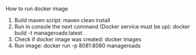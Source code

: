 How to run docker image

1) Build maven script: maven clean install
2) Run in console the next command (Docker service must be up): docker build -t manageroads:latest .
3) Check if docker image was created: docker images
4) Run image: docker run -p 8081:8080 manageroads